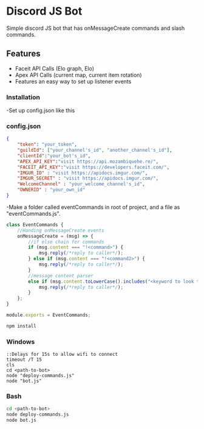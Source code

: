 # Discord JS Bot

Simple discord JS bot that has onMessageCreate commands and slash commands.

## Features

- Faceit API Calls (Elo graph, Elo)
- Apex API Calls (current map, current item rotation)
- Features an easy way to set up listener events

### Installation

-Set up config.json like this

### config.json

```JSON
{
	"token": "your_token",
	"guildId": ["your_channel's_id", "another_channel's_id"],
	"clientId":"your_bot's_id",
	"APEX_API_KEY":"visit https://api.mozambiquehe.re/",
	"FACEIT_API_KEY":"visit https://developers.faceit.com/",
	"IMGUR_ID" : "visit https://apidocs.imgur.com/",
	"IMGUR_SECRET" : "visit https://apidocs.imgur.com/",
	"WelcomeChannel" : "your_welcome_channel's_id",
	"OWNERID" : "your_own_id"
}

```

-Make a folder called eventCommands in root of project, and a file as "eventCommands.js".

```javascript
class EventCommands {
	//Handing onMessageCreate events
	onMessageCreate = (msg) => {
		//if else chain for commands
		if (msg.content === "!<command>") {
			msg.reply(/*reply to caller*/);
		} else if (msg.content === "!<command2>") {
			msg.reply(/*reply to caller*/);
		}
		//message content parser
		else if (msg.content.toLowerCase().includes("<keyword to look through>")) {
			msg.reply(/*reply to caller*/);
		}
	};
}

module.exports = EventCommands;
```

```bash
npm install
```

### Windows

```batch
::Delays for 15s to allow wifi to connect
timeout /T 15
cls
cd <path-to-bot>
node "deploy-commands.js"
node "bot.js"
```

### Bash

```Bash
cd <path-to-bot>
node deploy-commands.js
node bot.js
```
